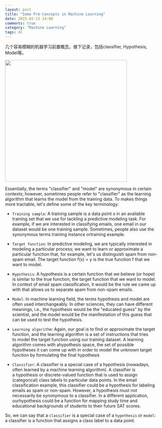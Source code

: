 ```yaml
---
layout: post
title: "Some Pre-Concepts in Machine Learning"
date: 2015-02-13 14:00
comments: true
category: "Machine Learning"
tags: ml
---
```


几个容易模糊的机器学习前置概念。做下记录，包括classifier, Hypothesis, Model等。

<img src="http://7xqfqs.com1.z0.glb.clouddn.com/16-2-21/78335003.jpg" width="400px"/>

<!--more-->

Essentially, the terms "classifier" and "model" are synonymous in certain contexts; however, sometimes people refer to "classifier" as the learning algorithm that learns the model from the training data. To makes things more tractable, let's define some of the key terminology:

* `Training sample`: A training sample is a data point x in an available training set that we use for tackling a predictive modeling task. For example, if we are interested in classifying emails, one email in our dataset would be one training sample. Sometimes, people also use the synonymous terms training instance ortraining example.

* `Target function`: In predictive modeling, we are typically interested in modeling a particular process; we want to learn or approximate a particular function that, for example, let's us distinguish spam from non-spam email. The target function f(x) = y is the true function f that we want to model.

* `Hypothesis`: A hypothesis is a certain function that we believe (or hope) is similar to the true function, the target function that we want to model. In context of email spam classification, it would be the rule we came up with that allows us to separate spam from non-spam emails.

* `Model`: In machine learning field, the terms hypothesis and model are often used interchangeably. In other sciences, they can have different meanings, i.e., the hypothesis would be the "educated guess" by the scientist, and the model would be the manifestation of this guess that can be used to test the hypothesis.

* `Learning algorithm`: Again, our goal is to find or approximate the target function, and the learning algorithm is a set of instructions that tries to model the target function using our training dataset. A learning algorithm comes with ahypothesis space, the set of possible hypotheses it can come up with in order to model the unknown target function by formulating the final hypothesis

* `Classifier`: A classifier is a special case of a hypothesis (nowadays, often learned by a machine learning algorithm). A classifier is a hypothesis or discrete-valued function that is used to assign (categorical) class labels to particular data points. In the email classification example, this classifier could be a hypothesis for labeling emails as spam or non-spam. However, a hypothesis must not necessarily be synonymous to a classifier. In a different application, ourhypothesis could be a function for mapping study time and educational backgrounds of students to their future SAT scores.

So, we can say that a `classifier` is a special case of a `hypothesis` or `model`: a classifier is a function that assigns a class label to a data point.




